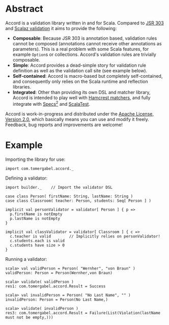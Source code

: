 Abstract
========

Accord is a validation library written in and for Scala. Compared to [JSR 303](http://jcp.org/en/jsr/detail?id=303) and [Scalaz validation](https://github.com/scalaz/scalaz/blob/scalaz-seven/core/src/main/scala/scalaz/Validation.scala) it aims to provide the following:

* __Composable__: Because JSR 303 is annotation based, validation rules cannot be composed (annotations cannot receive other annotations as parameters). This is a real problem with some Scala features, for example `Option`s or collections. Accord's validation rules are trivially composable.
* __Simple__: Accord provides a dead-simple story for validation rule definition as well as the validation call site (see example below).
* __Self-contained__: Accord is macro-based but completely self-contained, and consequently only relies on the Scala runtime and reflection libraries.
* __Integrated__: Other than providing its own DSL and matcher library, Accord is intended to play well with [Hamcrest matchers](https://github.com/hamcrest/JavaHamcrest), and fully integrate with [Specs<sup>2</sup>](http://etorreborre.github.io/specs2/) and [ScalaTest](http://www.scalatest.org/).

Accord is work-in-progress and distributed under the [Apache License, Version 2.0](http://www.apache.org/licenses/LICENSE-2.0), which basically means you can use and modify it freely. Feedback, bug reports and improvements are welcome!


Example
=======

Importing the library for use:

    import com.tomergabel.accord._


Defining a validator:

    import builder._    // Import the validator DSL

    case class Person( firstName: String, lastName: String )
    case class Classroom( teacher: Person, students: Seq[ Person ] )

    implicit val personValidator = validator[ Person ] { p =>
      p.firstName is notEmpty
      p.lastName is notEmpty
    }

    implicit val classValidator = validator[ Classroom ] { c =>
      c.teacher is valid        // Implicitly relies on personValidator!
      c.students.each is valid
      c.students have size > 0
    }


Running a validator:

    scala> val validPerson = Person( "Wernher", "von Braun" )
    validPerson: Person = Person(Wernher,von Braun)
  
    scala> validate( validPerson )
    res1: com.tomergabel.accord.Result = Success
  
    scala> val invalidPerson = Person( "No Last Name", "" )
    invalidPerson: Person = Person(No Last Name,)
    
    scala> validate( invalidPerson )
    res3: com.tomergabel.accord.Result = Failure(List(Violation(lastName must not be empty,)))

